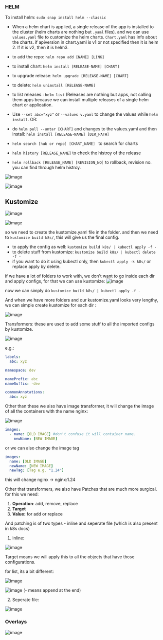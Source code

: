 ### HELM

To install helm: `sudo snap install helm --classic`

- When a helm chart is applied, a single release of the app is installed to the cluster (helm charts are nothing but `.yaml` files). and we can use `values.yaml` file to customize the helm charts. `Chart.yaml` has info about the charts. if apiversion in chart.yaml is v1 or not specified then it is helm 2. If it is v2, then it is helm3.

- to add the repo: `helm repo add [NAME] [LINK]`
- to install chart: `helm install [RELEASE-NAME] [CHART]`
- to upgrade release: `helm upgrade [RELEASE-NAME] [CHART]`
- to delete: `helm uninstall [RELEASE-NAME]`
- to list releases : `helm list` (Releases are nothing but apps, not calling them apps because we can install multiple releases of a single helm chart or application.
- Use `--set abc="xyz"` or `--values v.yaml` to change the values while `helm install`. OR:
- do `helm pull --untar [CHART]` and changes to the values.yaml and then install: `helm install [RELEASE-NAME] [DIR_PATH]`
-  `helm search [hub or repo] [CHART_NAME] ` to search for charts
-  `helm history [RELEASE_NAME]` to check the histroy of the release
-  `helm rollback [RELEASE_NAME] [REVISION_NO]` to rollback, revision no. you can find through helm histroy.

![image](https://github.com/user-attachments/assets/65810fa2-61c4-47b6-b5a8-6576f0bac018)

![image](https://github.com/user-attachments/assets/7a4f91c9-c6b9-4261-8168-93fc005ef3cb)


## Kustomize

![image](https://github.com/user-attachments/assets/1be178d8-768b-47eb-a6fe-73269f730d17)

![image](https://github.com/user-attachments/assets/b518c413-c1de-46d0-9032-29c678857890)

so we need to create the kustomize.yaml file in the folder. and then we need to `kustomize build k8s/`, this will give us the final config.
- to apply the config as well: `kustomize build k8s/ | kubectl apply -f -`
- to delete stuff from kustomize: `kustomize build k8s/ | kubectl delete -f -`
- if you want to do it using kubectl only, then `kubectl apply -k k8s/` or replace apply by delete.

if we have a lot of folders to work with, we don't want to go inside each dir and apply configs, for that we can use kustomize:
![image](https://github.com/user-attachments/assets/688dc0c6-4677-410d-b492-6796098b413e)

now we can simply do `kustomize build k8s/ | kubectl apply -f -`

And when we have more folders and our kustomize.yaml looks very lengthy, we can simple create kustomize for each dir :

![image](https://github.com/user-attachments/assets/3608d60d-5534-4095-8f1f-6666b4e5e490)

Transformers: these are used to add some stuff to all the imported configs by kustomize.

![image](https://github.com/user-attachments/assets/476074f4-620a-429e-95cb-506a7f127020)

e.g.:
```yaml
labels:
  abc: xyz

namespace: dev

namePrefix: abc
nameSuffix: -dev

commonAnnotations:
  abc: xyz
```

Other than these we also have image transformer, it will change the image of all the containers with the name nginx:

![image](https://github.com/user-attachments/assets/2fa93359-32e0-43e6-a0df-2371aca47893)

```yaml
images:
  - name: [OLD IMAGE] #don't confuse it will container name. 
    newName: [NEW IMAGE] 
```
or we can also change the image tag

```yaml
images:
  name: [OLD IMAGE]
  newName: [NEW IMAGE]
  newTag: [Tag e.g. "1.24"] 
```

this will change nginx -> nginx:1.24

Other that transformers, we also have Patches that are much more surgical. for this we need:
1. **Operation**: add, remove, replace
2. **Target**
3. **Value:** for add or replace

And patching is of two types - inline and seperate file (which is also present in k8s docs)

1. Inline:

![image](https://github.com/user-attachments/assets/99d838d0-0e22-4766-921d-8c93f17edb6a)

Target means we will apply this to all the objects that have those configurations.

for list, its a bit different:

![image](https://github.com/user-attachments/assets/f5f888be-b3a0-4041-8c34-85a8d1f2a4af)

![image](https://github.com/user-attachments/assets/54df0f23-84f5-46d8-81cf-2d90f121c5ab)
(- means append at the end)


2. Seperate file:

![image](https://github.com/user-attachments/assets/057365e3-3848-4071-94cd-cb96909e3037)

### Overlays

![image](https://github.com/user-attachments/assets/56b4e493-7790-4d6c-9fad-03ceee531412)
